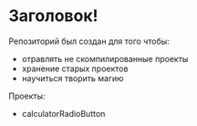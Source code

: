 # Заголовок!

Репозиторий был создан для того чтобы:
 - отравлять не скомпилированные проекты
 - хранение старых проектов
 - научиться творить магию

 Проекты:
  - calculatorRadioButton